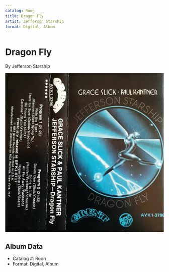 ```yaml
---
catalog: Roon
title: Dragon Fly
artist: Jefferson Starship
format: Digital, Album
---
```


# Dragon Fly

By Jefferson Starship

![](../../assets/albumcovers/Jefferson_Starship-Dragon_Fly.png)

## Album Data

- Catalog #: Roon
- Format: Digital, Album

